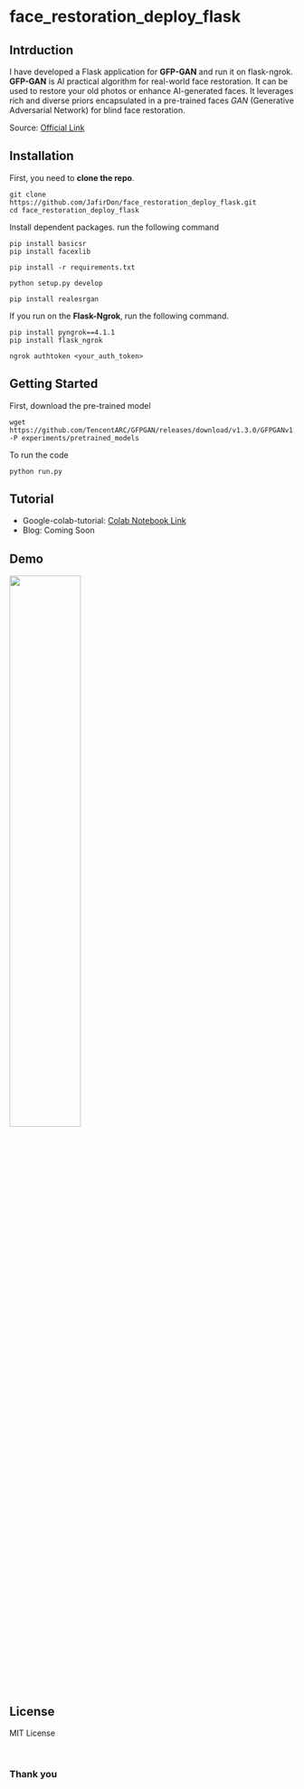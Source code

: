 # face_restoration_deploy_flask

## Intrduction

I have developed a Flask application for **GFP-GAN** and run it on flask-ngrok. **GFP-GAN** is AI practical algorithm for real-world face restoration. It can be used to restore your old photos or enhance AI-generated faces. It leverages rich and diverse priors encapsulated in a pre-trained faces *GAN* (Generative Adversarial Network) for blind face restoration.

Source: <a href="https://github.com/TencentARC/GFPGAN">Official Link</a>


## Installation

First, you need to **clone the repo**.
```
git clone https://github.com/JafirDon/face_restoration_deploy_flask.git
cd face_restoration_deploy_flask
```


Install dependent packages. run the following command

```
pip install basicsr
pip install facexlib

pip install -r requirements.txt

python setup.py develop

pip install realesrgan
```

If you run on the **Flask-Ngrok**, run the following command.

```
pip install pyngrok==4.1.1
pip install flask_ngrok

ngrok authtoken <your_auth_token>
```


## Getting Started

First, download the pre-trained model
```
wget https://github.com/TencentARC/GFPGAN/releases/download/v1.3.0/GFPGANv1.3.pth -P experiments/pretrained_models
```

To run the code
```
python run.py
```

## Tutorial
- Google-colab-tutorial: <a href="https://github.com/JafirDon/face_restoration_deploy_flask/blob/main/GFPGAN_Deploy_on_Flask.ipynb">Colab Notebook Link</a>
- Blog: Coming Soon


## Demo
<img src='https://github.com/JafirDon/face_restoration_deploy_flask/blob/main/demo.gif' width="50%" ></img> <br><br>


## License
MIT License

<br>

### Thank you
